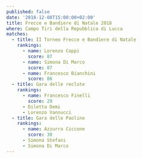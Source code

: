 ```yaml
---
published: false
date: '2018-12-08T15:00:00+02:00'
title: Frecce e Bandiere di Natale 2018
where: Campo Tiri della Repubblica di Lucca
matches:
  - title: II Torneo Frecce e Bandiere di Natale
    rankings:
      - name: Lorenzo Coppi
        score: 87
      - name: Simona Di Marco
        score: 87
      - name: Francesco Bianchini
        score: 86
  - title: Gara delle reclute
    rankings:
      - name: Francesco Finelli
        score: 29
      - Diletta Demi
      - Lorenzo Vannucci
  - title: Gara delle Paoline
    rankings:
      - name: Azzurra Ciccone
        score: 30 
      - Simona Stefani
      - Simona Di Marco
---
```

